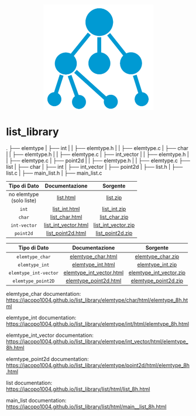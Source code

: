 <p align="center">
  <img width="300" src="doc/logo/logo_big.png">
</p>

# list_library

.
├── elemtype
|   ├── int
|   |   ├── elemtype.h
|   |   ├── elemtype.c
|   ├── char
|   |   ├── elemtype.h
|   |   ├── elemtype.c
|   ├── int_vector
|   |   ├── elemtype.h
|   |   ├── elemtype.c
|   ├── point2d
|   |   ├── elemtype.h
|   |   ├── elemtype.c
├── list
|   ├── char
|   ├── int
|   ├── int_vector
|   ├── point2d
|   ├── list.h
|   ├── list.c
|   ├── main_list.h
|   ├── main_list.c 

| Tipo di Dato | Documentazione | Sorgente           | 
|:------------:|:--------------:|:------------------:|
| no elemtype <br/> (solo liste)  | <a href="https://prittt.github.io/fondamenti-ii/list/html/list_8h.html">list.html</a> | <a href="https://prittt.github.io/fondamenti-ii/list/list.zip">list.zip</a> |
| `int`        | <a href="https://prittt.github.io/fondamenti-ii/list/int/html/index.html">list_int.html</a> | <a href="https://prittt.github.io/fondamenti-ii/list/int/list_int.zip">list_int.zip</a> |
| `char`        | <a href="https://prittt.github.io/fondamenti-ii/list/char/html/index.html">list_char.html</a> | <a href="https://prittt.github.io/fondamenti-ii/list/char/list_char.zip">list_char.zip</a> |
| `int-vector` | <a href="https://prittt.github.io/fondamenti-ii/list/int_vector/html/index.html">list_int_vector.html</a> | <a href="https://prittt.github.io/fondamenti-ii/list/int_vector/list_int_vector.zip">list_int_vector.zip</a> |
| `point2d` | <a href="https://prittt.github.io/fondamenti-ii/list/point2d/html/index.html">list_point2d.html</a> | <a href="https://prittt.github.io/fondamenti-ii/list/point2d/list_point2d.zip">list_point2d.zip</a> |


| Tipo di Dato | Documentazione | Sorgente           |       
|:------------:|:--------------:|:------------------:|
| `elemtype_char`       | <a href="https://jacopo1004.github.io/list_library/elemtype/char/html/elemtype_8h.html">elemtype_char.html</a> | <a href="https://jacopo1004.github.io/list_library/elemtype/char/elemtype_char.zip">elemtype_char.zip</a> |
| `elemtype_int`        | <a href="https://jacopo1004.github.io/list_library/elemtype/int/html/elemtype_8h.html">elemtype_int.html</a> | <a href="https://jacopo1004.github.io/list_library/elemtype/int/elemtype_int.zip">elemtype_int.zip</a> |
| `elemtype_int-vector` | <a href="https://jacopo1004.github.io/list_library/elemtype/int_vector/html/elemtype_8h.html">elemtype_int_vector.html</a> | <a href="https://jacopo1004.github.io/list_library/elemtype/int_vector/elemtype_int_vector.zip">elemtype_int_vector.zip</a> |
| `elemtype_point2D` | <a href="https://jacopo1004.github.io/list_library/elemtype/point2d/html/elemtype_8h.html">elemtype_point2d.html</a> | <a href="https://jacopo1004.github.io/list_library/elemtype/point2d/elemtype_point2d.zip">elemtype_point2d.zip</a> |


elemtype_char documentation:
https://jacopo1004.github.io/list_library/elemtype/char/html/elemtype_8h.html

elemtype_int documentation:
https://jacopo1004.github.io/list_library/elemtype/int/html/elemtype_8h.html

elemtype_int_vector documentation:
https://jacopo1004.github.io/list_library/elemtype/int_vector/html/elemtype_8h.html

elemtype_point2d documentation:
https://jacopo1004.github.io/list_library/elemtype/point2d/html/elemtype_8h.html

list documentation:
https://jacopo1004.github.io/list_library/list/html/list_8h.html

main_list documentation:
https://jacopo1004.github.io/list_library/list/html/main__list_8h.html
